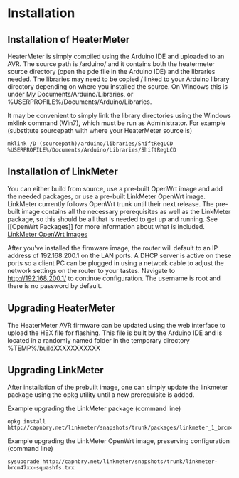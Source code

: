 # Installation
## Installation of HeaterMeter
HeaterMeter is simply compiled using the Arduino IDE and uploaded to an AVR.  The source path is /arduino/ and it contains both the heatermeter source directory (open the pde file in the Arduino IDE) and the libraries needed.  The libraries may need to be copied / linked to your Arduino library directory depending on where you installed the source.  On Windows this is under My Documents/Arduino/Libraries, or %USERPROFILE%/Documents/Arduino/Libraries. 

It may be convenient to simply link the library directories using the Windows mklink command (Win7), which must be run as Administrator.  For example (substitute sourcepath with where your HeaterMeter source is)

    mklink /D (sourcepath)/arduino/libraries/ShiftRegLCD %USERPROFILE%/Documents/Arduino/Libraries/ShiftRegLCD

## Installation of LinkMeter
You can either build from source, use a pre-built OpenWrt image and add the needed packages, or use a pre-built LinkMeter OpenWrt image. LinkMeter currently follows OpenWrt trunk until their next release.  The pre-built image contains all the necessary prerequisites as well as the LinkMeter package, so this should be all that is needed to get up and running.  See [[OpenWrt Packages]] for more information about what is included.  
[LinkMeter OpenWrt Images](http://capnbry.net/linkmeter/snapshots/trunk/)

After you've installed the firmware image, the router will default to an IP address of 192.168.200.1 on the LAN ports.  A DHCP server is active on these ports so a client PC can be plugged in using a network cable to adjust the network settings on the router to your tastes. Navigate to <http://192.168.200.1/> to continue configuration.  The username is root and there is no password by default.

## Upgrading HeaterMeter
The HeaterMeter AVR firmware can be updated using the web interface to upload the HEX file for flashing.  This file is built by the Arduino IDE and is located in a randomly named folder in the temporary directory %TEMP%/buildXXXXXXXXXXX

## Upgrading LinkMeter
After installation of the prebuilt image, one can simply update the linkmeter package using the opkg utility until a new prerequisite is added.

Example upgrading the LinkMeter package (command line)

    opkg install http://capnbry.net/linkmeter/snapshots/trunk/packages/linkmeter_1_brcm47xx.ipk

Example upgrading the LinkMeter OpenWrt image, preserving configuration (command line)

    sysupgrade http://capnbry.net/linkmeter/snapshots/trunk/linkmeter-brcm47xx-squashfs.trx